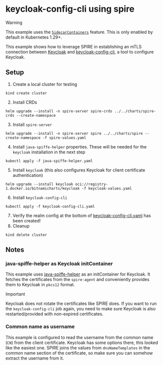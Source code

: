 # keycloak-config-cli using spire

> [!WARNING]
> This example uses
> the [`SidecarContainers`](https://kubernetes.io/docs/concepts/workloads/pods/sidecar-containers/#enabling-sidecar-containers)
> feature. This is only enabled by default in Kubernetes 1.29+.

This example shows how to leverage SPIRE in establishing an mTLS connection
between [Keycloak](https://www.keycloak.org/) and [keycloak-config-cli](https://github.com/adorsys/keycloak-config-cli),
a tool to configure Keycloak.

## Setup

1. Create a local cluster for testing

```shell
kind create cluster
```

2. Install CRDs

```shell
helm upgrade --install -n spire-server spire-crds ../../charts/spire-crds --create-namespace
```

3. Install `spire-server`

```shell
helm upgrade --install -n spire-server spire ../../charts/spire --create-namespace -f spire-values.yaml
```

4. Install `java-spiffe-helper` properties. These will be needed for the `keycloak` installation in the next step

```shell
kubectl apply -f java-spiffe-helper.yaml
```

5. Install `keycloak` (this also configures Keycloak for client certificate authentication)

```shell
helm upgrade --install keycloak oci://registry-1.docker.io/bitnamicharts/keycloak -f keycloak-values.yaml
```

6. Install `keycloak-config-cli`

```shell
kubectl apply -f keycloak-config-cli.yaml
```

7. Verify the realm config at the bottom of [keycloak-config-cli.yaml](./keycloak-config-cli.yaml) has been created!
8. Cleanup

```shell
kind delete cluster
```

## Notes

### java-spiffe-helper as Keycloak initContainer

This example uses [java-spiffe-helper](https://github.com/spiffe/java-spiffe/tree/main/java-spiffe-helper) as an
initContainer for Keycloak. It fetches the certificates from the `spire-agent` and conveniently provides them to
Keycloak in `pkcs12` format.

> [!IMPORTANT]
> Keycloak does not rotate the certificates like SPIRE does. If you want to run the `keycloak-config-cli`
> job again, you need to make sure Keycloak is also restarted/provided with non-expired certificates.

### Common name as username

This example is configured to read the username from the common name (`CN`) from the client certificate. Keycloak has
some options there, this looked like the easiest one. SPIRE joins the values from `dnsNameTemplates` in the
common name section of the certificate, so make sure you can somehow extract the username from it.
